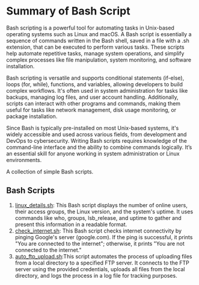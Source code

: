 # Summary of Bash Script

Bash scripting is a powerful tool for automating tasks in Unix-based operating systems such as Linux and macOS. A Bash script is essentially a sequence of commands written in the Bash shell, saved in a file with a .sh extension, that can be executed to perform various tasks. These scripts help automate repetitive tasks, manage system operations, and simplify complex processes like file manipulation, system monitoring, and software installation.

Bash scripting is versatile and supports conditional statements (if-else), loops (for, while), functions, and variables, allowing developers to build complex workflows. It's often used in system administration for tasks like backups, managing log files, and user account handling. Additionally, scripts can interact with other programs and commands, making them useful for tasks like network management, disk usage monitoring, or package installation.

Since Bash is typically pre-installed on most Unix-based systems, it's widely accessible and used across various fields, from development and DevOps to cybersecurity. Writing Bash scripts requires knowledge of the command-line interface and the ability to combine commands logically. It’s an essential skill for anyone working in system administration or Linux environments.

A collection of simple Bash scripts.

## Bash Scripts

1. [linux_details.sh](linux_details.sh): This Bash script displays the number of online users, their access groups, the Linux version, and the system's uptime. It uses commands like who, groups, lsb_release, and uptime to gather and present this information in a readable format.
1. [check_internet.sh](check_internet.sh): This Bash script checks internet connectivity by pinging Google's server (google.com). If the ping is successful, it prints "You are connected to the internet"; otherwise, it prints "You are not connected to the internet."
1. [auto_ftp_upload.sh](auto_ftp_upload.sh):This script automates the process of uploading files from a local directory to a specified FTP server. It connects to the FTP server using the provided credentials, uploads all files from the local directory, and logs the process in a log file for tracking purposes.
